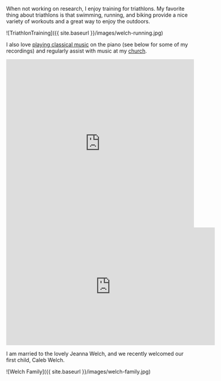 <p>When not working on research, I enjoy training for triathlons. My favorite thing about triathlons is that swimming, running, and biking provide a nice variety of workouts and a great way to enjoy the outdoors.</p>

![TriathlonTraining]({{ site.baseurl }}/images/welch-running.jpg)
  
 <p>I also love <a href="https://www.youtube.com/watch?v=j0CWYISXO8k">playing classical music</a> on the piano (see below for some of my recordings) and regularly assist with music at my <a href="https://knoxannarbor.org/">church</a>.</p>

<iframe width="100%" height="450" scrolling="no" frameborder="no" allow="autoplay" src="https://w.soundcloud.com/player/?url=https%3A//api.soundcloud.com/users/375516440&color=%23ff5500&auto_play=false&hide_related=false&show_comments=true&show_user=true&show_reposts=false&show_teaser=true"></iframe>

<iframe width="560" height="315" src="https://www.youtube.com/embed/3r4Dq_HBws8" frameborder="0" allow="accelerometer; autoplay; encrypted-media; gyroscope; picture-in-picture" allowfullscreen></iframe>

<p>I am married to the lovely Jeanna Welch, and we recently welcomed our first child, Caleb Welch.</p>
![Welch Family]({{ site.baseurl }}/images/welch-family.jpg)
